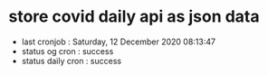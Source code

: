 # store covid daily api as json data

- last cronjob : Saturday, 12 December 2020 08:13:47
- status og cron : success
- status daily cron : success
      
      